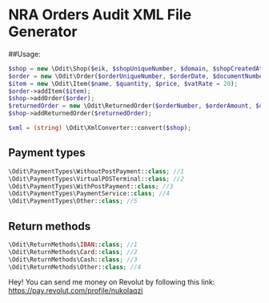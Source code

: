# NRA Orders Audit XML File Generator

##Usage:
```php
$shop = new \Odit\Shop($eik, $shopUniqueNumber, $domain, $shopCreatedAt, $isMarketplace, $yearOfOdit, $monthOfOdit);
$order = new \Odit\Order($orderUniqueNumber, $orderDate, $documentNumber, $documentDate, $totalDiscount, $paymentType, $items, $virtualPosNumber, $transactionNumber, $paymentProcessrIdentifier);
$item = new \Odit\Item($name, $quantity, $price, $vatRate = 20);
$order->addItem($item);
$shop->addOrder($order);
$returnedOrder = new \Odit\ReturnedOrder($orderNumber, $orderAmount, $orderDate, $returnMethod);
$shop->addReturnedOrder($returnedOrder);

$xml = (string) \Odit\XmlConverter::convert($shop);
```
## Payment types
```php
\Odit\PaymentTypes\WithoutPostPayment::class; //1
\Odit\PaymentTypes\VirtualPOSTerminal::class; //2
\Odit\PaymentTypes\WithPostPayment::class; //3
\Odit\PaymentTypes\PaymentService::class; //4
\Odit\PaymentTypes\Other::class; //5
```

## Return methods
```php
\Odit\ReturnMethods\IBAN::class; //1
\Odit\ReturnMethods\Card::class; //2
\Odit\ReturnMethods\Cash::class; //3
\Odit\ReturnMethods\Other::class; //4
```

Hey! You can send me money on Revolut by following this link: 
https://pay.revolut.com/profile/nukolaqzi